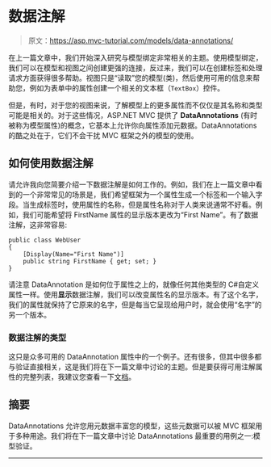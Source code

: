 # 数据注解

> 原文：<https://asp.mvc-tutorial.com/models/data-annotations/>

在上一篇文章中，我们开始深入研究与模型绑定非常相关的主题。使用模型绑定，我们可以在模型和视图之间创建更强的连接，反过来，我们可以在创建标签和处理请求方面获得很多帮助。视图只是“读取”您的模型(类)，然后使用可用的信息来帮助您，例如为表单中的属性创建一个相关的文本框（`TextBox`）控件。

但是，有时，对于您的视图来说，了解模型上的更多属性而不仅仅是其名称和类型可能是相关的。对于这些情况，ASP.NET MVC 提供了 **DataAnnotations** (有时被称为模型属性)的概念，它基本上允许你向属性添加元数据。DataAnnotations 的酷之处在于，它们不会干扰 MVC 框架之外的模型的使用。

## 如何使用数据注解

请允许我向您简要介绍一下数据注解是如何工作的。例如，我们在上一篇文章中看到的一个非常常见的场景是，我们希望框架为一个属性生成一个标签和一个输入字段。当生成标签时，使用属性的名称，但是属性名称对于人类来说通常不好看。例如，我们可能希望将 FirstName 属性的显示版本更改为“First Name”。有了数据注解，这非常容易:

```
public class WebUser
{
    [Display(Name="First Name")]
    public string FirstName { get; set; }
}
```

请注意 DataAnnotation 是如何位于属性之上的，就像任何其他类型的 C#自定义属性一样。使用**显示**数据注解，我们可以改变属性名的显示版本。有了这个名字，我们的属性就保持了它原来的名字，但是每当它呈现给用户时，就会使用“名字”的另一个版本。

<input type="hidden" name="IL_IN_ARTICLE">

### 数据注解的类型

这只是众多可用的 DataAnnotation 属性中的一个例子。还有很多，但其中很多都与验证直接相关，这是我们将在下一篇文章中讨论的主题。但是要获得可用注解属性的完整列表，我建议您查看一下[文档](https://docs.microsoft.com/en-us/dotnet/api/system.componentmodel.dataannotations)。

## 摘要

DataAnnotations 允许您用元数据丰富您的模型，这些元数据可以被 MVC 框架用于多种用途。我们将在下一篇文章中讨论 DataAnnotations 最重要的用例之一:模型验证。

* * *